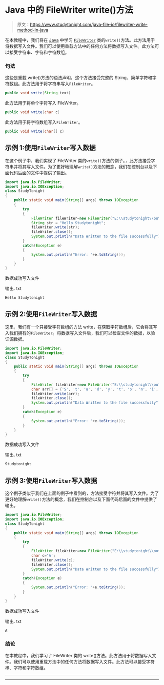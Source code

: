 # Java 中的 FileWriter write()方法

> 原文：<https://www.studytonight.com/java-file-io/filewriter-write-method-in-java>

在本教程中，我们将在 [Java](https://www.studytonight.com/java/) 中学习 [`FileWriter`](https://www.studytonight.com/tutorials/?subject=java-file-io&url=java-filewriter-class) 类的`write()`方法。此方法用于将数据写入文件。我们可以使用重载方法中的任何方法将数据写入文件。此方法可以接受字符串、字符和字符数组。

### 句法

这些是重载 write()方法的语法声明，这个方法接受完整的 String、简单字符和字符数组。此方法用于将字符串写入`FileWriter`。

```java
public void write(String text)
```

此方法用于将单个字符写入 FileWriter。

```java
public void write(char c)
```

此方法用于将字符数组写入`FileWriter`。

```java
public void write(char[] c)
```

## 示例 1:使用`FileWriter`写入数据

在这个例子中，我们实现了 FileWriter 类的`write()`方法的例子。，此方法接受字符串并将其写入文件。为了更好地理解`write()`方法的概念，我们在控制台以及下面代码后面的文件中提供了输出。

```java
import java.io.FileWriter;
import java.io.IOException;
class StudyTonight
{
	public static void main(String[] args) throws IOException 
	{ 
		try
		{    
			FileWriter fileWriter=new FileWriter("E:\\studytonight\\output.txt");    
			String str = "Hello Studytonight";
			fileWriter.write(str);    
			fileWriter.close();    
			System.out.println("Data Written to the file successfully");
		}
		catch(Exception e)
		{
			System.out.println("Error: "+e.toString());
		}    
	} 
}
```

数据成功写入文件

输出. txt

```java
Hello Studytonight
```

## 示例 2:使用`FileWriter`写入数据

这里，我们有一个只接受字符数组的方法 write，在获取字符数组后，它会将其写入我们拥有的`FileWriter`。将数据写入文件后，我们可以检查文件的数据，以验证源数据。

```java
import java.io.FileWriter;
import java.io.IOException;
class StudyTonight
{
	public static void main(String[] args) throws IOException 
	{ 
		try
		{    
			FileWriter fileWriter=new FileWriter("E:\\studytonight\\output.txt");    
			char arr[] = {'S', 't', 'u', 'd', 'y', 't', 'o', 'n', 'i', 'g', 'h', 't'};
			fileWriter.write(arr);    
			fileWriter.close();    
			System.out.println("Data Written to the file successfully");
		}
		catch(Exception e)
		{
			System.out.println("Error: "+e.toString());
		}    
	} 
}
```

数据成功写入文件

输出. txt

```java
Studytonight
```

## 示例 3:使用`FileWriter`写入数据

这个例子类似于我们在上面的例子中看到的，方法接受字符并将其写入文件。为了更好地理解`write()`方法的概念，我们在控制台以及下面代码后面的文件中提供了输出。

```java
import java.io.FileWriter;
import java.io.IOException;
class StudyTonight
{
	public static void main(String[] args) throws IOException 
	{ 
		try
		{    
			FileWriter fileWriter=new FileWriter("E:\\studytonight\\output.txt");    
			char c='A';
			fileWriter.write(c);    
			fileWriter.close();    
			System.out.println("Data Written to the file successfully");
		}
		catch(Exception e)
		{
			System.out.println("Error: "+e.toString());
		}    
	} 
}
```

数据成功写入文件

输出. txt

```java
A
```

### 结论

在本教程中，我们学习了 FileWriter 类的 write()方法。此方法用于将数据写入文件。我们可以使用重载方法中的任何方法将数据写入文件。此方法可以接受字符串、字符和字符数组。

* * *

* * *